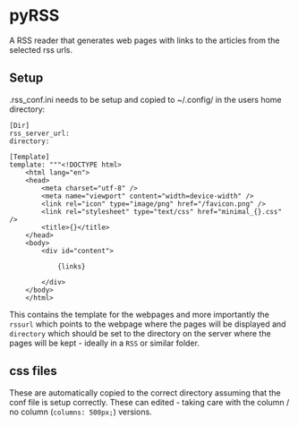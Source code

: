 pyRSS
=====

A RSS reader that generates web pages with links to the articles from the selected rss urls.

Setup
-----

.rss_conf.ini needs to be setup and copied to ~/.config/ in the users home directory:

```
[Dir]
rss_server_url: 
directory: 

[Template]
template: """<!DOCTYPE html>
	<html lang="en">
	<head>
    	<meta charset="utf-8" />
		<meta name="viewport" content="width=device-width" />
		<link rel="icon" type="image/png" href="/favicon.png" />
		<link rel="stylesheet" type="text/css" href="minimal_{}.css" />
		<title>{}</title>
	</head>
	<body>
		<div id="content">

			{links}

		</div>
	</body>
	</html>
```

This contains the template for the webpages and more importantly the `rssurl` which points to the webpage where the pages will be displayed and `directory` which should be set to the directory on the server where the pages will be kept - ideally in a `RSS` or similar folder.

css files
-------

These are automatically copied to the correct directory assuming that the conf file is setup correctly. These can edited - taking care with the column / no column (`columns: 500px;`) versions.

